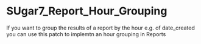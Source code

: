 # SUgar7_Report_Hour_Grouping
If you want to group the results of a report by the hour e.g. of date_created you can use this patch to implemtn an hour grouping in Reports
